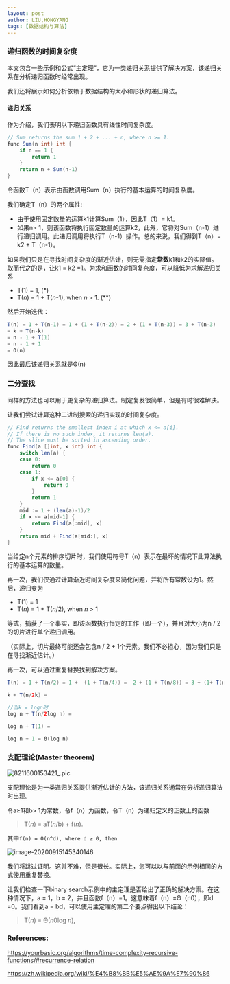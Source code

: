 ```yaml
---
layout: post
author: LIU,HONGYANG
tags: [数据结构与算法]
---
```




### 递归函数的时间复杂度



本文包含一些示例和公式“主定理”，它为一类递归关系提供了解决方案，该递归关系在分析递归函数时经常出现。

我们还将展示如何分析依赖于数据结构的大小和形状的递归算法。



#### 递归关系

作为介绍，我们表明以下递归函数具有线性时间复杂度。



```java
// Sum returns the sum 1 + 2 + ... + n, where n >= 1.
func Sum(n int) int {
    if n == 1 {
        return 1
    }
    return n + Sum(n-1)
}
```



令函数T（n）表示由函数调用Sum（n）执行的基本运算的时间复杂度。



我们确定T（n）的两个属性:

- 由于使用固定数量的运算k1计算Sum（1），因此T（1）= k1。
- 如果n> 1，则该函数将执行固定数量的运算k2，此外，它将对Sum（n-1）进行递归调用。此递归调用将执行T（n-1）操作。总的来说，我们得到T（n）= k2 + T（n-1）。



如果我们只是在寻找时间复杂度的渐近估计，则无需指定**常数**k1和k2的实际值。取而代之的是，让k1 = k2 =1。为求和函数的时间复杂度，可以降低为求解递归关系



- T(1) = 1, (*)
- T(*n*) = 1 + T(*n*-1), when *n* > 1. (**)



然后开始迭代：



```java
T(n) = 1 + T(n-1) = 1 + (1 + T(n-2)) = 2 + (1 + T(n-3)) = 3 + T(n-3)
= k + T(n-k)
= n - 1 + T(1)
= n - 1 + 1
= Θ(n)
```



因此最后该递归关系就是Θ(n)



### 二分查找



同样的方法也可以用于更复杂的递归算法。制定复发很简单，但是有时很难解决。

让我们尝试计算这种二进制搜索的递归实现的时间复杂度。



```java
// Find returns the smallest index i at which x <= a[i].
// If there is no such index, it returns len(a).
// The slice must be sorted in ascending order.
func Find(a []int, x int) int {
    switch len(a) {
    case 0:
        return 0
    case 1:
        if x <= a[0] {
            return 0
        }
        return 1
    }
    mid := 1 + (len(a)-1)/2
    if x <= a[mid-1] {
        return Find(a[:mid], x)
    }
    return mid + Find(a[mid:], x)
}
```



当给定n个元素的排序切片时，我们使用符号T（n）表示在最坏的情况下此算法执行的基本运算的数量。

再一次，我们仅通过计算渐近时间复杂度来简化问题，并将所有常数设为1。然后，递归变为

- T(1) = 1
- T(*n*) = 1 + T(*n*/2), when *n* > 1



等式，捕获了一个事实，即该函数执行恒定的工作（即一个），并且对大小为n / 2的切片进行单个递归调用。

（实际上，切片最终可能还会包含n / 2 + 1个元素。我们不必担心，因为我们只是在寻找渐近估计。）



再一次，可以通过重复替换找到解决方案。



```java
T(n) = 1 + T(n/2) = 1 +  (1 + T(n/4)) =  2 + (1 + T(n/8)) = 3 + (1+ T(n/16)) =

k + T(n/2k) = 

//当k = logn时
log n + T(n/2log n) = 

log n + T(1) = 

log n + 1 = Θ(log n)
```



### 支配理论(Master theorem)

![8211600153421_.pic](https://tva1.sinaimg.cn/large/007S8ZIlgy1gircnv8kk7j31i809wwgi.jpg)



支配理论是为一类递归关系提供渐近估计的方法，该递归关系通常在分析递归算法时出现。

令a≥1和b> 1为常数，令f（n）为函数，令T（n）为递归定义的正数上的函数

> T(*n*) = aT(*n*/b) + f(*n*).





其中`f(n) = Θ(n^d), where d ≥ 0, then`



![image-20200915145340146](https://tva1.sinaimg.cn/large/007S8ZIlgy1girca3j3b3j30ea0bcaaz.jpg)



我们将跳过证明。这并不难，但是很长。实际上，您可以以与前面的示例相同的方式使用重复替换。



让我们检查一下binary search示例中的主定理是否给出了正确的解决方案。在这种情况下，a = 1，b = 2，并且函数f（n）=1。这意味着f（n）=Θ（n0），即d =0。我们看到a = bd，可以使用主定理的第二个要点得出以下结论：



> T(*n*) = Θ(*n*0log *n*),



### References:

https://yourbasic.org/algorithms/time-complexity-recursive-functions/#recurrence-relation



https://zh.wikipedia.org/wiki/%E4%B8%BB%E5%AE%9A%E7%90%86